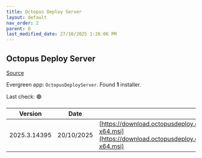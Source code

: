 ```yaml
---
title: Octopus Deploy Server
layout: default
nav_order: 2
parent: O
last_modified_date: 27/10/2025 1:26:06 PM
---
```


## Octopus Deploy Server

[Source](https://octopus.com/)

Evergreen app: `OctopusDeployServer`. Found **1** installer.

Last check: 🟢

| Version      | Date       | URI                                                                                                                                                |
| ------------ | ---------- | -------------------------------------------------------------------------------------------------------------------------------------------------- |
| 2025.3.14395 | 20/10/2025 | [https://download.octopusdeploy.com/octopus/Octopus.2025.3.14395-x64.msi](https://download.octopusdeploy.com/octopus/Octopus.2025.3.14395-x64.msi) |
